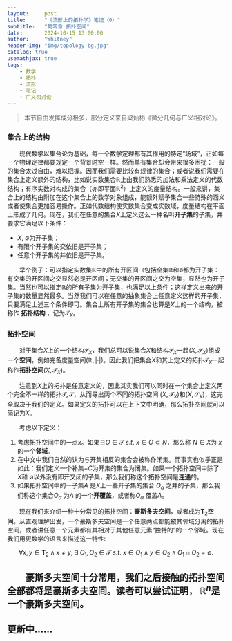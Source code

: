 ```yaml
---
layout:     post
title:      "《流形上的拓扑学》笔记（0）"
subtitle:   "第零章 拓扑空间"
date:       2024-10-15 13:00:00
author:     "Whitney"
header-img: "img/topology-bg.jpg"
catalog: true
usemathjax: true
tags:
    - 数学
    - 拓扑
    - 流形
    - 笔记
    - 广义相对论
---
```


>本节自由发挥成分极多，部分定义来自梁灿彬《微分几何与广义相对论》。

### 集合上的结构
&emsp;&emsp;现代数学以集合论为基础，每一个数学定理都有其作用的特定“场域”，正如每一个物理定律都要规定一个背景时空一样。然而单有集合却会带来很多困扰：一般的集合太过自由，难以把握。因而我们需要比较有规律的集合；或者说我们需要在集合上定义额外的结构，比如说实数集合<span>$\mathbb{R}$</span>上由我们熟悉的加法和乘法定义的代数结构；有序实数对构成的集合（亦即平面<span>$\mathbb{R}^2$</span>）上定义的度量结构。一般来讲，集合上的结构由附加在这个集合上的数学对象组成，能额外赋予集合一些特殊的涵义或者使集合更加容易操作。正如代数结构使实数集合变成实数域，度量结构在平面上形成了几何。现在，我们在任意的集合$X$上定义这么一种名叫**开子集**的子集，并要求它满足以下条件：
- $X$, <span>$\emptyset$</span>为开子集；
- 有限个开子集的交依旧是开子集；
- 任意个开子集的并依旧是开子集。

&emsp;&emsp;举个例子：可以指定实数集$\mathbb{R}$中的所有开区间（包括全集$\mathbb{R}$和$\emptyset$都为开子集：有交集的开区间之交显然必是开区间；无交集的开区间之交为空集，显然也为开子集。当然也可以指定$\mathbb{R}$的所有子集为开子集，也满足以上条件；这样定义出来的开子集的数量显然最多。当然我们可以在任意的抽象集合上任意定义这样的开子集，只要满足上述三个条件即可。集合上所有开子集的集合也算是$X$上的一个结构，被称作 
**拓扑结构** ，记为$\mathcal{T}_X$。

### 拓扑空间
&emsp;&emsp;对于集合$X$上的一个结构$\mathcal{S}_X$，我们总可以说集合$X$和结构$\mathcal{S}_X$一起$(X, \mathcal{S}_X)$组成一个**空间**，例如完备度量空间$(\mathbb{R}, |\cdot|)$。因此我们把集合$X$和其上定义的拓扑$\mathcal{T}_X$一起称作**拓扑空间**$(X, \mathcal{T}_X)$。

&emsp;&emsp;注意到$X$上的拓扑是任意定义的，因此其实我们可以同时在一个集合上定义两个完全不一样的拓扑$\mathcal{T}, \mathcal{S}$，从而导出两个不同的拓扑空间 $(X, \mathcal{T}_X)$和$(X, \mathcal{S}_X)$，这完全取决于我们的定义。如果定义的拓扑可以在上下文中明确，那么拓扑空间就可以简记为$X$。

&emsp;&emsp;考虑以下定义：
1. 考虑拓扑空间中的一点$x$。如果$\exists O \in \mathcal{T}\  s.t.\ x\in O \subset N$，那么称 $N\in X$为 $x$ 的一个**邻域**。
2. 在中文中我们自然的认为与开集相反的集合会被称作闭集。而事实也似乎正是如此：我们定义一个补集$-C$为开集的集合为闭集。如果一个拓扑空间中除了 $X$和 $\emptyset$以外没有即开又闭的子集，那么我们称这个拓扑空间是**连通**的。
3. 如果拓扑空间中的一子集$A$ 是$X$上一些开子集的集合 ${O_\alpha}$ 之并的子集，那么我们称这个集合${O_\alpha}$ 为$A$ 的一个**开覆盖**，或者称${O_\alpha}$ 覆盖$A$。

&emsp;&emsp;现在我们来介绍一种十分常见的拓扑空间：**豪斯多夫空间**，或者成为$\mathbf{T}_2$**空间**。从直观理解出发，一个豪斯多夫空间是一个任意两点都能被其邻域分离的拓扑空间，或者讲任意一个元素都有其相对于其他任意元素“独特的”的一个邻域。现在我们用更数学的语言来描述这一特性:

$$
	\forall x, y \in \mathbf{T}_2\wedge x \neq y,\ \exists \ O_1, O_2 \in \mathcal{T}\ s.t. \ x\in O_1\wedge y \in O_2\wedge O_1\cap O_2 = \emptyset.
$$ 

&emsp;&emsp;豪斯多夫空间十分常用，我们之后接触的拓扑空间全部都将是豪斯多夫空间。读者可以尝试证明， $\mathbb{R}^n$是一个豪斯多夫空间。
---------
## 更新中……